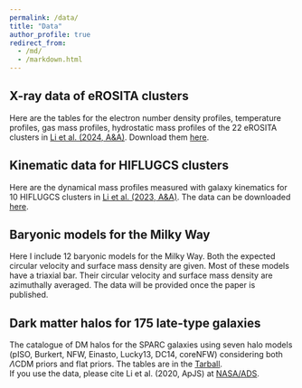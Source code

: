 ```yaml
---
permalink: /data/
title: "Data"
author_profile: true
redirect_from: 
  - /md/
  - /markdown.html
---
```



X-ray data of eROSITA clusters
-------------------

Here are the tables for the electron number density profiles, temperature profiles, gas mass profiles, hydrostatic mass profiles of the 22 eROSITA clusters in [Li et al. (2024, A&A)](https://ui.adsabs.harvard.edu/abs/2024arXiv241109735L/abstract). 
Download them [here](https://github.com/PengfeiLi0606/pengfeili0606.github.io/raw/master/files/eROClusters.zip). 

Kinematic data for HIFLUGCS clusters
------------------------------------
Here are the dynamical mass profiles measured with galaxy kinematics for 10 HIFLUGCS clusters in [Li et al. (2023, A&A)](https://ui.adsabs.harvard.edu/abs/2023A%26A...677A..24L/abstract). The data can be downloaded [here](https://github.com/PengfeiLi0606/pengfeili0606.github.io/raw/master/files/HIFLUGCS_Clusters.zip).

Baryonic models for the Milky Way
--------------------------------

Here I include 12 baryonic models for the Milky Way. Both the expected circular velocity and surface mass density are given. Most of these models have a triaxial bar. Their circular velocity and surface mass density are azimuthally averaged. The data will be provided once the paper is published. 

Dark matter halos for 175 late-type galaxies
-------------------------------------------------------------

The catalogue of DM halos for the SPARC galaxies using seven halo models (pISO, Burkert, NFW, Einasto, Lucky13, DC14, coreNFW) considering both $\Lambda$CDM priors and flat priors. The tables are in the [Tarball](https://github.com/PengfeiLi0606/pengfeili0606.github.io/raw/master/files/DMhalos.zip).  
If you use the data, please cite Li et al. (2020, ApJS) at [NASA/ADS](https://ui.adsabs.harvard.edu/abs/2020ApJS..247...31L/abstract).
